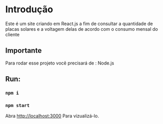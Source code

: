 # Introdução

Este é um site criando em React.js a fim de consultar a quantidade de placas solares e a voltagem delas de acordo com o consumo mensal do cliente 

## Importante

Para rodar esse projeto você precisará de : Node.js

## Run:

### `npm i`

### `npm start`


Abra [http://localhost:3000](http://localhost:3000) Para vizualizá-lo.
